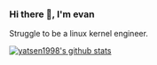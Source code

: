### Hi there 👋, I'm evan
Struggle to be a linux kernel engineer.
<!--
**yatsen1998/yatsen1998** is a ✨ _special_ ✨ repository because its `README.md` (this file) appears on your GitHub profile.

Here are some ideas to get you started:

- 🔭 I’m currently working on ...
- 🌱 I’m currently learning ...
- 👯 I’m looking to collaborate on ...
- 🤔 I’m looking for help with ...
- 💬 Ask me about ...
- 📫 How to reach me: ...
- 😄 Pronouns: ...
- ⚡ Fun fact: ...
-->
[![yatsen1998's github stats](https://github-readme-stats.vercel.app/api?username=yatsen1998)](https://github.com/yatsen1998/github-readme-stats)
